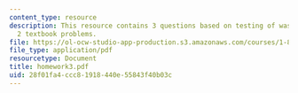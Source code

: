 ```yaml
---
content_type: resource
description: This resource contains 3 questions based on testing of wastewater, and
  2 textbook problems.
file: https://ol-ocw-studio-app-production.s3.amazonaws.com/courses/1-85-water-and-wastewater-treatment-engineering-spring-2006/28f01fa4ccc81918440e55843f40b03c_homework3.pdf
file_type: application/pdf
resourcetype: Document
title: homework3.pdf
uid: 28f01fa4-ccc8-1918-440e-55843f40b03c
---
```

